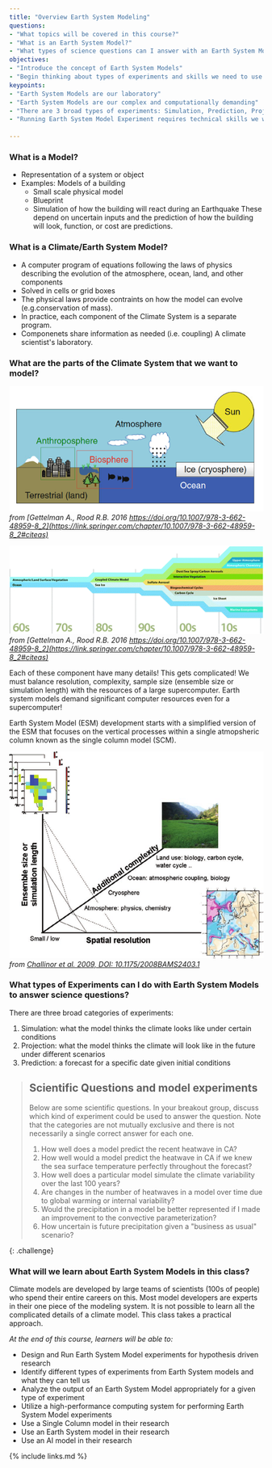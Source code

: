 ```yaml
---
title: "Overview Earth System Modeling"
questions:
- "What topics will be covered in this course?"
- "What is an Earth System Model?"
- "What types of science questions can I answer with an Earth System Model?"
objectives:
- "Introduce the concept of Earth System Models"
- "Begin thinking about types of experiments and skills we need to use them"
keypoints:
- "Earth System Models are our laboratory"
- "Earth System Models are our complex and computationally demanding"
- "There are 3 broad types of experiments: Simulation, Prediction, Projection" 
- "Running Earth System Model Experiment requires technical skills we will learn"

---
```


### What is a Model?
* Representation of a system or object
* Examples: Models of a building
  * Small scale physical model
  * Blueprint
  * Simulation of how the building will react during an Earthquake
These depend on uncertain inputs and the prediction of how the building will look, function, or cost are predictions.

### What is a Climate/Earth System Model?

* A computer program of equations following the laws of physics describing the evolution of the atmosphere, ocean, land, and other components
* Solved in cells or grid boxes
* The physical laws provide contraints on how the model can evolve (e.g.conservation of mass).
* In practice, each component of the Climate System is a separate program.  
* Componenets share information as needed (i.e. coupling)
A climate scientist's laboratory. 

### What are the parts of the Climate System that we want to model?

![Components of the Earth System](../fig/Picture1.png)
*from [Gettelman A., Rood R.B. 2016 https://doi.org/10.1007/978-3-662-48959-8_2](https://link.springer.com/chapter/10.1007/978-3-662-48959-8_2#citeas)*

![Increasing Complexity of Models over Time](../fig/311434_1_En_4_Fig8_HTML.png)
*from [Gettelman A., Rood R.B. 2016 https://doi.org/10.1007/978-3-662-48959-8_2](https://link.springer.com/chapter/10.1007/978-3-662-48959-8_2#citeas)*

Each of these component have many details!  This gets complicated! We must balance resolution, complexity, sample size (ensemble size or simulation length) with the resources of a large supercomputer. Earth system models demand significant computer resources even for a supercomputer!

Earth System Model (ESM) development starts with a simplified version of the ESM that focuses on the vertical processes within a single atmopsheric column known as the single column model (SCM). 

![Tradeoffs](../fig/Schematic-representation-of-the-trade-offs-in-climate-modeling-Additional-computer-power.png)
*from [Challinor et al. 2009, DOI: 10.1175/2008BAMS2403.1](https://journals-ametsoc-org.mutex.gmu.edu/bams/article/90/6/836/59635/Methods-and-Resources-for-Climate-Impacts)*

### What types of Experiments can I do with Earth System Models to answer science questions?

There are three broad categories of experiments:
1. Simulation: what the model thinks the climate looks like under certain conditions
2. Projection: what the model thinks the climate will look like in the future under different scenarios
3. Prediction: a forecast for a specific date given initial conditions

> ## Scientific Questions and model experiments
> Below are some scientific questions.  In your breakout group, discuss which kind of experiment could be used to answer the question. Note that the categories are not mutually exclusive and there is not necessarily a single correct answer for each one.
> 
> 1. How well does a model predict the recent heatwave in CA?
> 2. How well would a model predict the heatwave in CA if we knew the sea surface temperature perfectly throughout the forecast?
> 4. How well does a particular model simulate the climate variability over the last 100 years?
> 5. Are changes in the number of heatwaves in a model over time due to global warming or internal variability?
> 6. Would the precipitation in a model be better represented if I made an improvement to the convective parameterization?
> 7. How uncertain is future  precipitation given a "business as usual" scenario?
>
> 
{: .challenge}

### What will we learn about Earth System Models in this class?
Climate models are developed by large teams of scientists (100s of people) who spend their entire careers on this. Most model developers are experts in their one piece of the modeling system. It is not possible to learn all the complicated details of a climate model. This class takes a practical approach.

_At the end of this course, learners will be able to:_
* Design and Run Earth System Model experiments for hypothesis driven research
* Identify different types of experiments from Earth System models and what they can tell us
* Analyze the output of an Earth System Model appropriately for a given type of experiment
* Utilize a high-performance computing system for performing Earth System Model experiments
* Use a Single Column model in their research
* Use an Earth System model in their research
* Use an AI model in their research
 
{% include links.md %}

